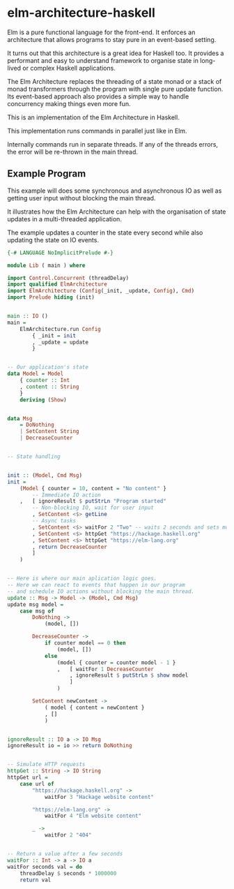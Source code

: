 # elm-architecture-haskell

Elm is a pure functional language for the front-end. It enforces an architecture that allows programs to stay pure in an event-based setting.

It turns out that this architecture is a great idea for Haskell too. It provides a performant and easy to understand framework to organise state in long-lived or complex Haskell applications. 

The Elm Architecture replaces the threading of a state monad or a stack of monad transformers through the program with single pure update function. Its event-based approach also provides a simple way to handle concurrency making things even more fun.

This is an implementation of the Elm Architecture in Haskell.

This implementation runs commands in parallel just like in Elm.

Internally commands run in separate threads. If any of the threads errors, the
error will be re-thrown in the main thread.

## Example Program

This example will does some synchronous and asynchronous IO as well as getting user input without blocking the main thread. 

It illustrates how the Elm Architecture can help with the organisation of state updates in a multi-threaded application.

The example updates a counter in the state every second while also updating the state on IO events. 

```haskell
{-# LANGUAGE NoImplicitPrelude #-}

module Lib ( main ) where

import Control.Concurrent (threadDelay)
import qualified ElmArchitecture 
import ElmArchitecture (Config(_init, _update, Config), Cmd)
import Prelude hiding (init)


main :: IO ()
main =
    ElmArchitecture.run Config
        { _init = init
        , _update = update
        }


-- Our application's state
data Model = Model
    { counter :: Int
    , content :: String
    }
    deriving (Show)


data Msg
    = DoNothing
    | SetContent String
    | DecreaseCounter


-- State handling


init :: (Model, Cmd Msg)
init =
    (Model { counter = 10, content = "No content" } 
        -- Immediate IO action
    ,   [ ignoreResult $ putStrLn "Program started"  
        -- Non-blocking IO, wait for user input
        , SetContent <$> getLine 
        -- Async tasks
        , SetContent <$> waitFor 2 "Two" -- waits 2 seconds and sets model value to "Two"
        , SetContent <$> httpGet "https://hackage.haskell.org"
        , SetContent <$> httpGet "https://elm-lang.org"
        , return DecreaseCounter
        ]
    )


-- Here is where our main aplication logic goes.
-- Here we can react to events that happen in our program
-- and schedule IO actions without blocking the main thread.
update :: Msg -> Model -> (Model, Cmd Msg)
update msg model =
    case msg of
        DoNothing ->
            (model, [])

        DecreaseCounter ->
            if counter model == 0 then 
                (model, [])
            else 
                (model { counter = counter model - 1 }
                ,   [ waitFor 1 DecreaseCounter 
                    , ignoreResult $ putStrLn $ show model 
                    ]
                )

        SetContent newContent ->
            ( model { content = newContent }
            , []
            )


ignoreResult :: IO a -> IO Msg
ignoreResult io = io >> return DoNothing


-- Simulate HTTP requests
httpGet :: String -> IO String
httpGet url =
    case url of
        "https://hackage.haskell.org" ->
            waitFor 3 "Hackage website content"

        "https://elm-lang.org" ->
            waitFor 4 "Elm website content"

        _ ->
            waitFor 2 "404"


-- Return a value after a few seconds
waitFor :: Int -> a -> IO a
waitFor seconds val = do
    threadDelay $ seconds * 1000000
    return val
```
